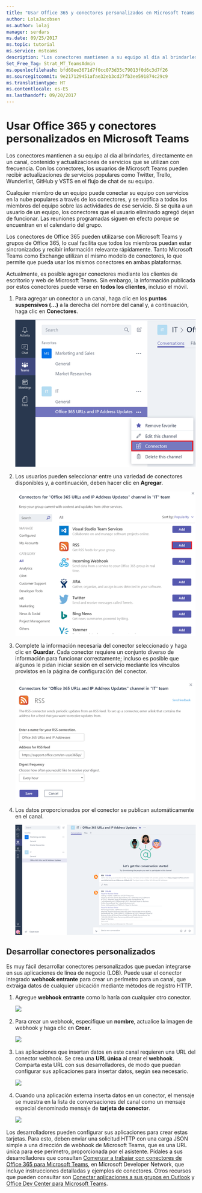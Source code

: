 ```yaml
---
title: "Usar Office 365 y conectores personalizados en Microsoft Teams | Soporte técnico de Microsoft"
author: LolaJacobsen
ms.author: lolaj
manager: serdars
ms.date: 09/25/2017
ms.topic: tutorial
ms.service: msteams
description: "Los conectores mantienen a su equipo al día al brindarles, directamente en un canal, contenido y actualizaciones de servicios que se utilizan con frecuencia."
Set_Free_Tag: Strat_MT_TeamsAdmin
ms.openlocfilehash: bfd68ee3671d7f0cc073d35c79013f0d6c3d7f26
ms.sourcegitcommit: 9e217129451afae32eb3cd27fb3ee591874c29c9
ms.translationtype: HT
ms.contentlocale: es-ES
ms.lasthandoff: 09/20/2017
---
```

<a name="use-office-365-and-custom-connectors-in-microsoft-teams"></a>Usar Office 365 y conectores personalizados en Microsoft Teams
=======================================================

Los conectores mantienen a su equipo al día al brindarles, directamente en un canal, contenido y actualizaciones de servicios que se utilizan con frecuencia. Con los conectores, los usuarios de Microsoft Teams pueden recibir actualizaciones de servicios populares como Twitter, Trello, Wunderlist, GitHub y VSTS en el flujo de chat de su equipo.

Cualquier miembro de un equipo puede conectar su equipo con servicios en la nube populares a través de los conectores, y se notifica a todos los miembros del equipo sobre las actividades de ese servicio. Si se quita a un usuario de un equipo, los conectores que el usuario eliminado agregó dejan de funcionar. Las reuniones programadas siguen en efecto porque se encuentran en el calendario del grupo.

Los conectores de Office 365 pueden utilizarse con Microsoft Teams y grupos de Office 365, lo cual facilita que todos los miembros puedan estar sincronizados y recibir información relevante rápidamente. Tanto Microsoft Teams como Exchange utilizan el mismo modelo de conectores, lo que permite que pueda usar los mismos conectores en ambas plataformas.

Actualmente, es posible agregar conectores mediante los clientes de escritorio y web de Microsoft Teams. Sin embargo, la información publicada por estos conectores puede verse en **todos los clientes**, incluso el móvil.

1.  Para agregar un conector a un canal, haga clic en los **puntos suspensivos (...)** a la derecha del nombre del canal y, a continuación, haga clic en **Conectores**.

    ![](media/Use_Office_365_and_custom_connectors_in_Microsoft_Teams_image1.png)

2.  Los usuarios pueden seleccionar entre una variedad de conectores disponibles y, a continuación, deben hacer clic en **Agregar**.

    ![](media/Use_Office_365_and_custom_connectors_in_Microsoft_Teams_image2.png)

3.  Complete la información necesaria del conector seleccionado y haga clic en **Guardar**. Cada conector requiere un conjunto diverso de información para funcionar correctamente; incluso es posible que algunos le pidan iniciar sesión en el servicio mediante los vínculos provistos en la página de configuración del conector.

    ![](media/Use_Office_365_and_custom_connectors_in_Microsoft_Teams_image3.png)

4.  Los datos proporcionados por el conector se publican automáticamente en el canal.

    ![](media/Use_Office_365_and_custom_connectors_in_Microsoft_Teams_image4.png)

<a name="develop-custom-connectors"></a>Desarrollar conectores personalizados
-----------------------------

Es muy fácil desarrollar conectores personalizados que puedan integrarse en sus aplicaciones de línea de negocio (LOB). Puede usar el conector integrado **webhook entrante** para crear un perímetro para un canal, que extraiga datos de cualquier ubicación mediante métodos de registro HTTP.

1.  Agregue **webhook entrante** como lo haría con cualquier otro conector.

    ![](media/Use_Office_365_and_custom_connectors_in_Microsoft_Teams_image5.png)

2.  Para crear un webhook, especifique un **nombre**, actualice la imagen de webhook y haga clic en **Crear**.

    ![](media/Use_Office_365_and_custom_connectors_in_Microsoft_Teams_image6.png)

3.  Las aplicaciones que insertan datos en este canal requieren una URL del conector webhook. Se crea una **URL única** al crear el **webhook**. Comparta esta URL con sus desarrolladores, de modo que puedan configurar sus aplicaciones para insertar datos, según sea necesario.

    ![](media/Use_Office_365_and_custom_connectors_in_Microsoft_Teams_image7.png)

4.  Cuando una aplicación externa inserta datos en un conector, el mensaje se muestra en la lista de conversaciones del canal como un mensaje especial denominado mensaje de **tarjeta de conector**.

    ![](media/Use_Office_365_and_custom_connectors_in_Microsoft_Teams_image8.png)

Los desarrolladores pueden configurar sus aplicaciones para crear estas tarjetas. Para esto, deben enviar una solicitud HTTP con una carga JSON simple a una dirección de webhook de Microsoft Teams, que es una URL única para ese perímetro, proporcionada por el asistente. Pídales a sus desarrolladores que consulten [Comenzar a trabajar con conectores de Office 365 para Microsoft Teams](https://go.microsoft.com/fwlink/?linkid=855783), en Microsoft Developer Network, que incluye instrucciones detalladas y ejemplos de conectores. Otros recursos que pueden consultar son [Conectar aplicaciones a sus grupos en Outlook](https://support.office.com/en-us/article/Connect-apps-to-your-groups-in-Outlook-ed0ce547-038f-4902-b9b3-9e518ae6fbab) y [Office Dev Center para Microsoft Teams](https://go.microsoft.com/fwlink/?linkid=855784).
